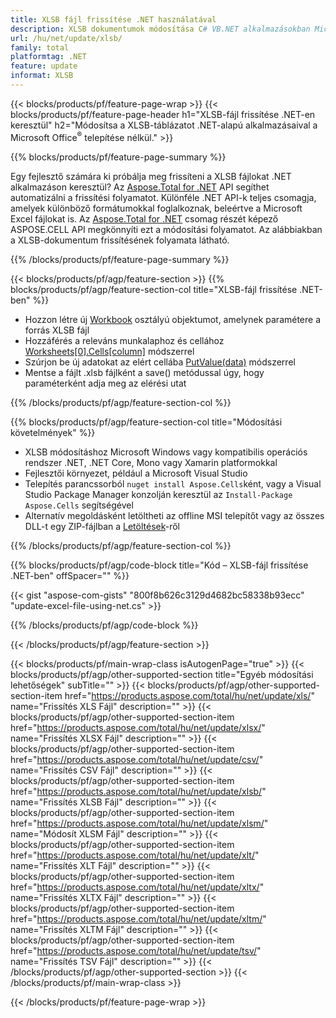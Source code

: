 ```yaml
---
title: XLSB fájl frissítése .NET használatával
description: XLSB dokumentumok módosítása C# VB.NET alkalmazásokban Microsoft Excel használata nélkül. 
url: /hu/net/update/xlsb/
family: total
platformtag: .NET
feature: update
informat: XLSB
---
```

{{< blocks/products/pf/feature-page-wrap >}}
{{< blocks/products/pf/feature-page-header h1="XLSB-fájl frissítése .NET-en keresztül" h2="Módosítsa a XLSB-táblázatot .NET-alapú alkalmazásaival a Microsoft Office<sup>&reg;</sup> telepítése nélkül." >}}

{{% blocks/products/pf/feature-page-summary %}}

Egy fejlesztő számára ki próbálja meg frissíteni a XLSB fájlokat .NET alkalmazáson keresztül? Az [Aspose.Total for .NET](https://products.aspose.com/total/net/) API segíthet automatizálni a frissítési folyamatot. Különféle .NET API-k teljes csomagja, amelyek különböző formátumokkal foglalkoznak, beleértve a Microsoft Excel fájlokat is. Az [Aspose.Total for .NET](https://products.aspose.com/total/net/) csomag részét képező ASPOSE.CELL API megkönnyíti ezt a módosítási folyamatot. Az alábbiakban a XLSB-dokumentum frissítésének folyamata látható.

{{% /blocks/products/pf/feature-page-summary %}}

{{< blocks/products/pf/agp/feature-section >}}
{{% blocks/products/pf/agp/feature-section-col title="XLSB-fájl frissítése .NET-ben" %}}

- Hozzon létre új [Workbook](https://reference.aspose.com/cells/net/aspose.cells/workbook/) osztályú objektumot, amelynek paramétere a forrás XLSB fájl
- Hozzáférés a releváns munkalaphoz és cellához [Worksheets[0].Cells[column]](https://reference.aspose.com/cells/net/aspose.cells/worksheet/cells/) módszerrel
- Szúrjon be új adatokat az elért cellába [PutValue(data)](https://reference.aspose.com/cells/net/aspose.cells/cell/putvalue/) módszerrel
- Mentse a fájlt .xlsb fájlként a save() metódussal úgy, hogy paraméterként adja meg az elérési utat

{{% /blocks/products/pf/agp/feature-section-col %}}

{{% blocks/products/pf/agp/feature-section-col title="Módosítási követelmények" %}}

- XLSB módosításhoz Microsoft Windows vagy kompatibilis operációs rendszer .NET, .NET Core, Mono vagy Xamarin platformokkal
- Fejlesztői környezet, például a Microsoft Visual Studio 
- Telepítés parancssorból ```nuget install Aspose.Cells```ként, vagy a Visual Studio Package Manager konzolján keresztül az ```Install-Package Aspose.Cells``` segítségével
- Alternatív megoldásként letöltheti az offline MSI telepítőt vagy az összes DLL-t egy ZIP-fájlban a [Letöltések](https://downloads.aspose.com/cells/net)-ről

{{% /blocks/products/pf/agp/feature-section-col %}}

{{% blocks/products/pf/agp/code-block title="Kód – XLSB-fájl frissítése .NET-ben" offSpacer="" %}}

{{< gist "aspose-com-gists" "800f8b626c3129d4682bc58338b93ecc" "update-excel-file-using-net.cs" >}}

{{% /blocks/products/pf/agp/code-block %}}

{{< /blocks/products/pf/agp/feature-section >}}

{{< blocks/products/pf/main-wrap-class isAutogenPage="true" >}}
{{< blocks/products/pf/agp/other-supported-section title="Egyéb módosítási lehetőségek" subTitle="" >}}
{{< blocks/products/pf/agp/other-supported-section-item href="https://products.aspose.com/total/hu/net/update/xls/" name="Frissítés XLS Fájl" description="" >}}
{{< blocks/products/pf/agp/other-supported-section-item href="https://products.aspose.com/total/hu/net/update/xlsx/" name="Frissítés XLSX Fájl" description="" >}}
{{< blocks/products/pf/agp/other-supported-section-item href="https://products.aspose.com/total/hu/net/update/csv/" name="Frissítés CSV Fájl" description="" >}}
{{< blocks/products/pf/agp/other-supported-section-item href="https://products.aspose.com/total/hu/net/update/xlsb/" name="Frissítés XLSB Fájl" description="" >}}
{{< blocks/products/pf/agp/other-supported-section-item href="https://products.aspose.com/total/hu/net/update/xlsm/" name="Módosít XLSM Fájl" description="" >}}
{{< blocks/products/pf/agp/other-supported-section-item href="https://products.aspose.com/total/hu/net/update/xlt/" name="Frissítés XLT Fájl" description="" >}}
{{< blocks/products/pf/agp/other-supported-section-item href="https://products.aspose.com/total/hu/net/update/xltx/" name="Frissítés XLTX Fájl" description="" >}}
{{< blocks/products/pf/agp/other-supported-section-item href="https://products.aspose.com/total/hu/net/update/xltm/" name="Frissítés XLTM Fájl" description="" >}}
{{< blocks/products/pf/agp/other-supported-section-item href="https://products.aspose.com/total/hu/net/update/tsv/" name="Frissítés TSV Fájl" description="" >}}
{{< /blocks/products/pf/agp/other-supported-section >}}
{{< /blocks/products/pf/main-wrap-class >}}

{{< /blocks/products/pf/feature-page-wrap >}}